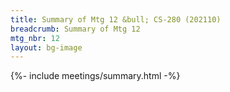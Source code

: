 ```yaml
---
title: Summary of Mtg 12 &bull; CS-280 (202110)
breadcrumb: Summary of Mtg 12
mtg_nbr: 12
layout: bg-image
---
```


{%- include meetings/summary.html -%}
